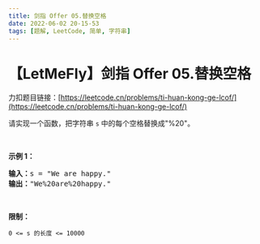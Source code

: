 ```yaml
---
title: 剑指 Offer 05.替换空格
date: 2022-06-02 20-15-53
tags: [题解, LeetCode, 简单, 字符串]
---
```


# 【LetMeFly】剑指 Offer 05.替换空格

力扣题目链接：[https://leetcode.cn/problems/ti-huan-kong-ge-lcof/](https://leetcode.cn/problems/ti-huan-kong-ge-lcof/)

<p>请实现一个函数，把字符串 <code>s</code> 中的每个空格替换成&quot;%20&quot;。</p>

<p>&nbsp;</p>

<p><strong>示例 1：</strong></p>

<pre><strong>输入：</strong>s = &quot;We are happy.&quot;
<strong>输出：</strong>&quot;We%20are%20happy.&quot;</pre>

<p>&nbsp;</p>

<p><strong>限制：</strong></p>

<p><code>0 &lt;= s 的长度 &lt;= 10000</code></p>


    